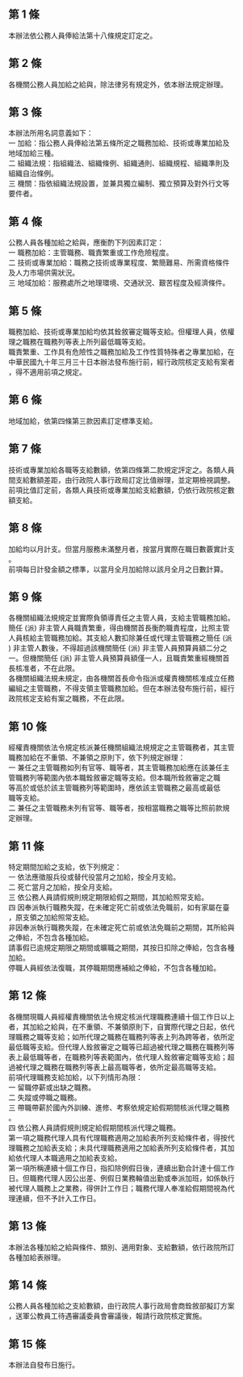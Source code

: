 第 1 條
-------
本辦法依公務人員俸給法第十八條規定訂定之。

第 2 條
-------
各機關公務人員加給之給與，除法律另有規定外，依本辦法規定辦理。

第 3 條
-------
本辦法所用名詞意義如下：  
一  加給：指公務人員俸給法第五條所定之職務加給、技術或專業加給及  
    地域加給三種。  
二  組織法規：指組織法、組織條例、組織通則、組織規程、組織準則及  
    組織自治條例。  
三  機關：指依組織法規設置，並兼具獨立編制、獨立預算及對外行文等  
    要件者。

第 4 條
-------
公務人員各種加給之給與，應衡酌下列因素訂定：  
一  職務加給：主管職務、職責繁重或工作危險程度。  
二  技術或專業加給：職務之技術或專業程度、繁簡難易、所需資格條件  
    及人力市場供需狀況。  
三  地域加給：服務處所之地理環境、交通狀況、艱苦程度及經濟條件。

第 5 條
-------
職務加給、技術或專業加給均依其銓敘審定職等支給。但權理人員，依權  
理之職務在職務列等表上所列最低職等支給。  
職責繁重、工作具有危險性之職務加給及工作性質特殊者之專業加給，在  
中華民國九十年三月三十日本辦法發布施行前，經行政院核定支給有案者  
，得不適用前項之規定。

第 6 條
-------
地域加給，依第四條第三款因素訂定標準支給。

第 7 條
-------
技術或專業加給各職等支給數額，依第四條第二款規定評定之。各類人員  
間支給數額差距，由行政院人事行政局訂定比值辦理，並定期檢視調整。  
前項比值訂定前，各類人員技術或專業加給支給數額，仍依行政院核定數  
額支給。

第 8 條
-------
加給均以月計支。但當月服務未滿整月者，按當月實際在職日數覈實計支  
。  
前項每日計發金額之標準，以當月全月加給除以該月全月之日數計算。

第 9 條
-------
各機關組織法規規定並實際負領導責任之主管人員，支給主管職務加給。  
簡任 (派) 非主管人員職責繁重，得由機關首長衡酌職責程度，比照主管  
人員核給主管職務加給。其支給人數扣除兼任或代理主管職務之簡任 (派  
) 非主管人數後，不得超過該機關簡任 (派) 非主管人員預算員額二分之  
一。但機關簡任 (派) 非主管人員預算員額僅一人，且職責繁重經機關首  
長核准者，不在此限。  
各機關組織法規未規定，由各機關首長命令指派或權責機關核准成立任務  
編組之主管職務，不得支領主管職務加給。但在本辦法發布施行前，經行  
政院核定支給有案之職務，不在此限。

第 10 條
--------
經權責機關依法令規定核派兼任機關組織法規規定之主管職務者，其主管  
職務加給在不重領、不兼領之原則下，依下列規定辦理：  
一  兼任之主管職務如列有官等、職等者，其主管職務加給應在該兼任主  
    管職務列等範圍內依本職銓敘審定職等支給。但本職所銓敘審定之職  
    等高於或低於該主管職務列等範圍時，應依該主管職務之最高或最低  
    職等支給。  
二  兼任之主管職務未列有官等、職等者，按相當職務之職等比照前款規  
    定辦理。

第 11 條
--------
特定期間加給之支給，依下列規定：  
一  依法應徵服兵役或替代役當月之加給，按全月支給。  
二  死亡當月之加給，按全月支給。  
三  依公務人員請假規則規定期限給假之期間，其加給照常支給。  
四  因奉派執行職務失蹤，在未確定死亡前或依法免職前，如有家屬在臺  
    ，原支領之加給照常支給。  
非因奉派執行職務失蹤，在未確定死亡前或依法免職前之期間，其所給與  
之俸給，不包含各種加給。  
請事假已逾規定期限之期間或曠職之期間，其按日扣除之俸給，包含各種  
加給。  
停職人員經依法復職，其停職期間應補給之俸給，不包含各種加給。

第 12 條
--------
各機關現職人員經權責機關依法令規定核派代理職務連續十個工作日以上  
者，其加給之給與，在不重領、不兼領原則下，自實際代理之日起，依代  
理職務之職等支給；如所代理之職務在職務列等表上列為跨等者，依所定  
最低職等支給。但代理人銓敘審定之職等已超過被代理之職務在職務列等  
表上最低職等者，在職務列等表範圍內，依代理人銓敘審定職等支給；超  
過被代理之職務在職務列等表上最高職等者，依所定最高職等支給。  
前項代理職務支給加給，以下列情形為限：  
一  留職停薪或出缺之職務。  
二  失蹤或停職之職務。  
三  帶職帶薪於國內外訓練、進修、考察依規定給假期間核派代理之職務  
    。  
四  依公務人員請假規則規定給假期間核派代理之職務。  
第一項之職務代理人具有代理職務適用之加給表所列支給條件者，得按代  
理職務之加給表支給；未具代理職務適用之加給表所列支給條件者，其加  
給依代理人本職適用之加給表支給。  
第一項所稱連續十個工作日，指扣除例假日後，連續出勤合計達十個工作  
日。但職務代理人因公出差、例假日業務輪值出勤或奉派加班，如係執行  
被代理人職務上之業務，得併計工作日；職務代理人奉准給假期間視為代  
理連續，但不予計入工作日。

第 13 條
--------
本辦法各種加給之給與條件、類別、適用對象、支給數額，依行政院所訂  
各種加給表辦理。

第 14 條
--------
公務人員各種加給之支給數額，由行政院人事行政局會商銓敘部擬訂方案  
，送軍公教員工待遇審議委員會審議後，報請行政院核定實施。

第 15 條
--------
本辦法自發布日施行。

